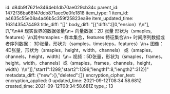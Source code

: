 id: d84b9f7621e3464eb1db70ae029cb34c
parent_id: 1472f36ba68f47dcb871aec9e0fe1818
item_type: 1
item_id: a4635c55e08a4a46b5c359f25823ea9e
item_updated_time: 1631435474493
title_diff: "[]"
body_diff: "[{\"diffs\":[[0,\"ension）\\\n\"],[1,\"\\\n## 现实世界的数据张量\\\n+ 向量数据：2D 张量 形状为（smaples, features）\\\n其中smaples - 样本集合，features 特征集合\\\n+ 时间序列数据或者序列数据： 3D张量，形状为（samples，timesteps，features）\\\n+ 图像： 4D张量，形状为（smaples，height，width，channels） 或（smaples，channels，height，width）\\\n+ 视频：5D张量，形状为（smaples，frames，height，width，channels）或（smaples，frames，channels，height，width）\\\n\"]],\"start1\":1299,\"start2\":1299,\"length1\":8,\"length2\":312}]"
metadata_diff: {"new":{},"deleted":[]}
encryption_cipher_text: 
encryption_applied: 0
updated_time: 2021-09-12T08:34:58.681Z
created_time: 2021-09-12T08:34:58.681Z
type_: 13